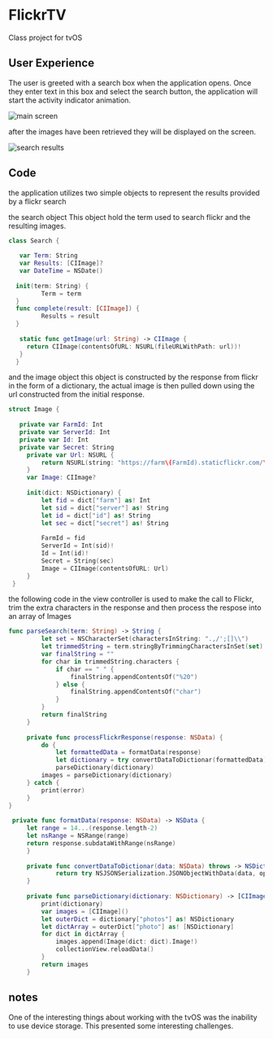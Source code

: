 FlickrTV
===============
Class project for tvOS

User Experience
----------------------
The user is greeted with a search box when
the application opens. Once they enter text in this box and select
the search button, the application will start the
activity indicator animation.

![main screen](http://i.imgur.com/dPN5NHf.png)

after the images have been retrieved they will be
displayed on the screen.

![search results](http://i.imgur.com/7ARr3dd.png)

Code
-------------

the application utilizes two simple objects to 
represent the results provided by a flickr search

the search object
This object hold the term used to search flickr
and the resulting images.
``` swift
class Search { 
    
   var Term: String 
   var Results: [CIImage]? 
   var DateTime = NSDate() 
    
  init(term: String) { 
         Term = term 
  } 
  func complete(result: [CIImage]) { 
         Results = result 
  } 
      
   static func getImage(url: String) -> CIImage { 
     return CIImage(contentsOfURL: NSURL(fileURLWithPath: url))! 
   } 
  } 

```
and the image object
this object is constructed by the response from flickr
in the form of a dictionary, the actual image is
then pulled down using the url constructed 
from the initial response.
``` swift
struct Image { 
    
   private var FarmId: Int 
   private var ServerId: Int 
   private var Id: Int 
   private var Secret: String 
     private var Url: NSURL { 
         return NSURL(string: "https://farm\(FarmId).staticflickr.com/\(ServerId)/\(Id)_\(Secret)_q.jpg")! 
     } 
     var Image: CIImage? 
      
     init(dict: NSDictionary) { 
         let fid = dict["farm"] as! Int 
         let sid = dict["server"] as! String 
         let id = dict["id"] as! String 
         let sec = dict["secret"] as! String 
 
         FarmId = fid 
         ServerId = Int(sid)! 
         Id = Int(id)! 
         Secret = String(sec) 
         Image = CIImage(contentsOfURL: Url) 
     } 
 } 
```
the following code in the view controller is used
to make the call to Flickr, trim the extra
characters in the response and then process
the respose into an array of Images
``` swift
func parseSearch(term: String) -> String { 
         let set = NSCharacterSet(charactersInString: ".,/';[]\\") 
         let trimmedString = term.stringByTrimmingCharactersInSet(set) 
         var finalString = "" 
         for char in trimmedString.characters { 
             if char == " " { 
                 finalString.appendContentsOf("%20") 
             } else { 
                 finalString.appendContentsOf("char") 
             } 
         } 
         return finalString 
     } 
      
     private func processFlickrResponse(response: NSData) { 
         do { 
             let formattedData = formatData(response) 
             let dictionary = try convertDataToDictionar(formattedData) 
             parseDictionary(dictionary) 
         images = parseDictionary(dictionary) 
     } catch { 
         print(error) 
     } 
} 
  
 private func formatData(response: NSData) -> NSData { 
     let range = 14...(response.length-2) 
     let nsRange = NSRange(range) 
     return response.subdataWithRange(nsRange) 
     } 
      
     private func convertDataToDictionar(data: NSData) throws -> NSDictionary { 
             return try NSJSONSerialization.JSONObjectWithData(data, options: .AllowFragments) as! NSDictionary 
     } 
          
     private func parseDictionary(dictionary: NSDictionary) -> [CIImage] { 
         print(dictionary) 
         var images = [CIImage]() 
         let outerDict = dictionary["photos"] as! NSDictionary 
         let dictArray = outerDict["photo"] as! [NSDictionary] 
         for dict in dictArray { 
             images.append(Image(dict: dict).Image!) 
             collectionView.reloadData() 
         } 
         return images 
     } 
```
notes
-------
One of the interesting things about working with the tvOS
was the inability to use device storage.  This presented some 
interesting challenges.
